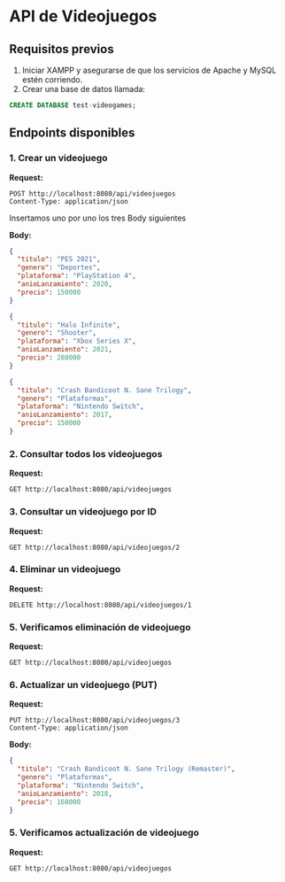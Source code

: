 # API de Videojuegos

## Requisitos previos

1. Iniciar XAMPP y asegurarse de que los servicios de Apache y MySQL estén corriendo.  
2. Crear una base de datos llamada:  

```sql
CREATE DATABASE test-videogames;
```

## Endpoints disponibles

### 1. Crear un videojuego

**Request:**
```http
POST http://localhost:8080/api/videojuegos
Content-Type: application/json
```
Insertamos uno por uno los tres Body siguientes

**Body:**
```json
{
  "titulo": "PES 2021",
  "genero": "Deportes",
  "plataforma": "PlayStation 4",
  "anioLanzamiento": 2020,
  "precio": 150000
}
```

```json
{
  "titulo": "Halo Infinite",
  "genero": "Shooter",
  "plataforma": "Xbox Series X",
  "anioLanzamiento": 2021,
  "precio": 280000
}
```

```json
{
  "titulo": "Crash Bandicoot N. Sane Trilogy",
  "genero": "Plataformas",
  "plataforma": "Nintendo Switch",
  "anioLanzamiento": 2017,
  "precio": 150000
}
```

### 2. Consultar todos los videojuegos

**Request:**
```http
GET http://localhost:8080/api/videojuegos
```

### 3. Consultar un videojuego por ID

**Request:**
```http
GET http://localhost:8080/api/videojuegos/2
```

### 4. Eliminar un videojuego

**Request:**
```http
DELETE http://localhost:8080/api/videojuegos/1
```

### 5. Verificamos eliminación de videojuego

**Request:**
```http
GET http://localhost:8080/api/videojuegos
```

### 6. Actualizar un videojuego (PUT)

**Request:**
```http
PUT http://localhost:8080/api/videojuegos/3
Content-Type: application/json
```

**Body:**
```json
{
  "titulo": "Crash Bandicoot N. Sane Trilogy (Remaster)",
  "genero": "Plataformas",
  "plataforma": "Nintendo Switch",
  "anioLanzamiento": 2018,
  "precio": 160000
}
```

### 5. Verificamos actualización de videojuego

**Request:**
```http
GET http://localhost:8080/api/videojuegos
```

